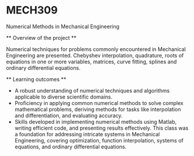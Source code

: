 # MECH309
Numerical Methods in Mechanical Engineering

** Overview of the project ** 

Numerical techniques for problems commonly encountered in Mechanical Engineering are presented. Chebyshev interpolation, quadrature, roots of equations in one or more variables, matrices, curve fitting, splines and ordinary differential equations. 

** Learning outcomes **
  - A robust understanding of numerical techniques and algorithms applicable to diverse scientific domains.
  - Proficiency in applying common numerical methods to solve complex mathematical problems, deriving methods for tasks like interpolation and differentiation, and evaluating accuracy.
  - Skills developed in implementing numerical methods using Matlab, writing efficient code, and presenting results effectively. This class was a foundation for addressing intricate systems in Mechanical Engineering, covering optimization, function interpolation, systems of equations, and ordinary differential equations.

